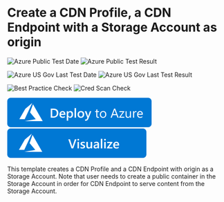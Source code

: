 # Create a CDN Profile, a CDN Endpoint with a Storage Account as origin

![Azure Public Test Date](https://azurequickstartsservice.blob.core.windows.net/badges/201-cdn-with-storage-account/PublicLastTestDate.svg)
![Azure Public Test Result](https://azurequickstartsservice.blob.core.windows.net/badges/201-cdn-with-storage-account/PublicDeployment.svg)

![Azure US Gov Last Test Date](https://azurequickstartsservice.blob.core.windows.net/badges/201-cdn-with-storage-account/FairfaxLastTestDate.svg)
![Azure US Gov Last Test Result](https://azurequickstartsservice.blob.core.windows.net/badges/201-cdn-with-storage-account/FairfaxDeployment.svg)

![Best Practice Check](https://azurequickstartsservice.blob.core.windows.net/badges/201-cdn-with-storage-account/BestPracticeResult.svg)
![Cred Scan Check](https://azurequickstartsservice.blob.core.windows.net/badges/201-cdn-with-storage-account/CredScanResult.svg)

[![Deploy To Azure](https://raw.githubusercontent.com/Azure/azure-quickstart-templates/master/1-CONTRIBUTION-GUIDE/images/deploytoazure.svg?sanitize=true)]("https://portal.azure.com/#create/Microsoft.Template/uri/https%3A%2F%2Fraw.githubusercontent.com%2FAzure%2Fazure-quickstart-templates%2Fmaster%2F201-cdn-with-storage-account%2Fazuredeploy.json")  [![Visualize](https://raw.githubusercontent.com/Azure/azure-quickstart-templates/master/1-CONTRIBUTION-GUIDE/images/visualizebutton.svg?sanitize=true)]("http://armviz.io/#/?load=https%3A%2F%2Fraw.githubusercontent.com%2FAzure%2Fazure-quickstart-templates%2Fmaster%2F201-cdn-with-storage-account%2Fazuredeploy.json")
    


    


This template creates a CDN Profile and a CDN Endpoint with origin as a Storage Account. Note that user needs to create a public container in the Storage Account in order for CDN Endpoint to serve content from the Storage Account.


